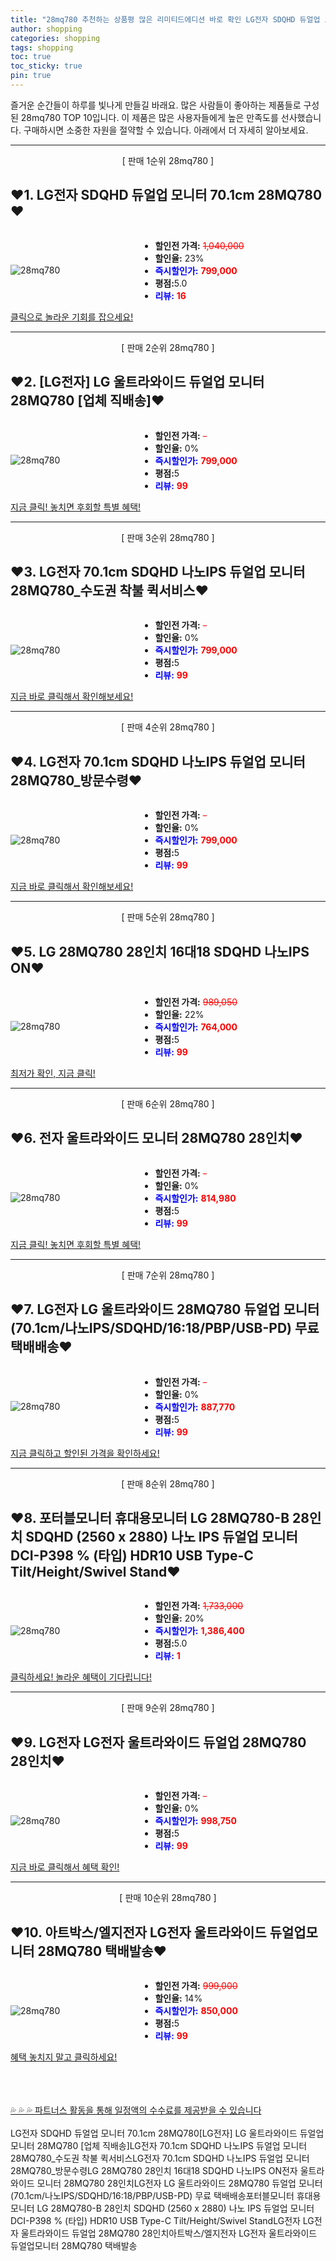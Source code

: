 ```yaml
---
title: "28mq780 추천하는 상품평 많은 리미티드에디션 바로 확인 LG전자 SDQHD 듀얼업 모니터 70.1cm"
author: shopping
categories: shopping
tags: shopping
toc: true
toc_sticky: true
pin: true
---
```

즐거운 순간들이 하루를 빛나게 만들길 바래요. 많은 사람들이 좋아하는 제품들로 구성된 28mq780 TOP 10입니다. 이 제품은 많은 사용자들에게 높은 만족도를 선사했습니다. 구매하시면 소중한 자원을 절약할 수 있습니다. 아래에서 더 자세히 알아보세요.

---
<p class="toplist" style="margin: 0 auto; display: block; width: fit-content;">[ 판매 1순위 28mq780 ]</p>

<h2><strong>❤️1. LG전자 SDQHD 듀얼업 모니터 70.1cm 28MQ780❤️</strong></h2>

<div style="display: flex; align-items: center;">
    <div style="flex: 0.4;">
        <img src="https://thumbnail9.coupangcdn.com/thumbnails/remote/230x230ex/image/vendor_inventory/8037/22650ac75c1bb1547d41918c0376aee5c065b0fd2445d60d768a03350083.jpg" alt="28mq780" style="max-width: 100%;">
    </div>
    <div style="flex: 0.6; margin-left: 10px;">
        <ul>
            <li><strong>할인전 가격:</strong> <del style="color: red;">1,040,000</del></li>
            <li><strong>할인율:</strong> 23%</li>
            <li><span style='color:blue'><strong>즉시할인가:</strong></span> <span style='color:red'><strong>799,000</strong></span></li>
            <li><strong>평점:</strong>5.0</li>
            <li><span style='color:blue'><strong>리뷰:</strong></span> <span style='color:red'><strong>16</strong></span></li>
        </ul>
    </div>
</div>
<div class="center">
    <a href="https://William4Davisa.github.io?lptag=AF9450613&subid=githubio&pageKey=6558925731&traceid=V0-153&itemId=14675170319&vendorItemId=87902235161" class="myButton">
        클릭으로 놀라운 기회를 잡으세요!
    </a>
</div>


---
<p class="toplist" style="margin: 0 auto; display: block; width: fit-content;">[ 판매 2순위 28mq780 ]</p>

<h2><strong>❤️2. [LG전자] LG 울트라와이드 듀얼업 모니터 28MQ780 [업체 직배송]❤️</strong></h2>

<div style="display: flex; align-items: center;">
    <div style="flex: 0.4;">
        <img src="https://thumbnail7.coupangcdn.com/thumbnails/remote/230x230ex/image/vendor_inventory/e537/d456c283ef0e6c91b59126fe082d0cc749afa427feab8ca8ae1a38e2f630.jpg" alt="28mq780" style="max-width: 100%;">
    </div>
    <div style="flex: 0.6; margin-left: 10px;">
        <ul>
            <li><strong>할인전 가격:</strong> <del style="color: red;">-</del></li>
            <li><strong>할인율:</strong> 0%</li>
            <li><span style='color:blue'><strong>즉시할인가:</strong></span> <span style='color:red'><strong>799,000</strong></span></li>
            <li><strong>평점:</strong>5</li>
            <li><span style='color:blue'><strong>리뷰:</strong></span> <span style='color:red'><strong>99</strong></span></li>
        </ul>
    </div>
</div>
<div class="center">
    <a href="https://William4Davisa.github.io?lptag=AF9450613&subid=githubio&pageKey=8171812221&traceid=V0-153&itemId=23342624999&vendorItemId=90374078485" class="myButton">
        지금 클릭! 놓치면 후회할 특별 혜택!
    </a>
</div>


---
<p class="toplist" style="margin: 0 auto; display: block; width: fit-content;">[ 판매 3순위 28mq780 ]</p>

<h2><strong>❤️3. LG전자 70.1cm SDQHD 나노IPS 듀얼업 모니터 28MQ780_수도권 착불 퀵서비스❤️</strong></h2>

<div style="display: flex; align-items: center;">
    <div style="flex: 0.4;">
        <img src="https://thumbnail6.coupangcdn.com/thumbnails/remote/230x230ex/image/vendor_inventory/6f13/99522996c61d2d1c7ff2784e151924aa2b702fdb2188280c3c52ae7bec5b.jpg" alt="28mq780" style="max-width: 100%;">
    </div>
    <div style="flex: 0.6; margin-left: 10px;">
        <ul>
            <li><strong>할인전 가격:</strong> <del style="color: red;">-</del></li>
            <li><strong>할인율:</strong> 0%</li>
            <li><span style='color:blue'><strong>즉시할인가:</strong></span> <span style='color:red'><strong>799,000</strong></span></li>
            <li><strong>평점:</strong>5</li>
            <li><span style='color:blue'><strong>리뷰:</strong></span> <span style='color:red'><strong>99</strong></span></li>
        </ul>
    </div>
</div>
<div class="center">
    <a href="https://William4Davisa.github.io?lptag=AF9450613&subid=githubio&pageKey=7211764373&traceid=V0-153&itemId=18252904267&vendorItemId=85352685007" class="myButton">
        지금 바로 클릭해서 확인해보세요!
    </a>
</div>


---
<p class="toplist" style="margin: 0 auto; display: block; width: fit-content;">[ 판매 4순위 28mq780 ]</p>

<h2><strong>❤️4. LG전자 70.1cm SDQHD 나노IPS 듀얼업 모니터 28MQ780_방문수령❤️</strong></h2>

<div style="display: flex; align-items: center;">
    <div style="flex: 0.4;">
        <img src="https://thumbnail6.coupangcdn.com/thumbnails/remote/230x230ex/image/vendor_inventory/6f13/99522996c61d2d1c7ff2784e151924aa2b702fdb2188280c3c52ae7bec5b.jpg" alt="28mq780" style="max-width: 100%;">
    </div>
    <div style="flex: 0.6; margin-left: 10px;">
        <ul>
            <li><strong>할인전 가격:</strong> <del style="color: red;">-</del></li>
            <li><strong>할인율:</strong> 0%</li>
            <li><span style='color:blue'><strong>즉시할인가:</strong></span> <span style='color:red'><strong>799,000</strong></span></li>
            <li><strong>평점:</strong>5</li>
            <li><span style='color:blue'><strong>리뷰:</strong></span> <span style='color:red'><strong>99</strong></span></li>
        </ul>
    </div>
</div>
<div class="center">
    <a href="https://William4Davisa.github.io?lptag=AF9450613&subid=githubio&pageKey=7211764373&traceid=V0-153&itemId=18252904266&vendorItemId=85352684992" class="myButton">
        지금 바로 클릭해서 확인해보세요!
    </a>
</div>


---
<p class="toplist" style="margin: 0 auto; display: block; width: fit-content;">[ 판매 5순위 28mq780 ]</p>

<h2><strong>❤️5. LG 28MQ780 28인치 16대18 SDQHD 나노IPS ON❤️</strong></h2>

<div style="display: flex; align-items: center;">
    <div style="flex: 0.4;">
        <img src="https://thumbnail7.coupangcdn.com/thumbnails/remote/230x230ex/image/vendor_inventory/b192/1d8fde4496f2790699ef2d3cf2f1ac83d8441b3ab922d729babf752db145.jpg" alt="28mq780" style="max-width: 100%;">
    </div>
    <div style="flex: 0.6; margin-left: 10px;">
        <ul>
            <li><strong>할인전 가격:</strong> <del style="color: red;">989,050</del></li>
            <li><strong>할인율:</strong> 22%</li>
            <li><span style='color:blue'><strong>즉시할인가:</strong></span> <span style='color:red'><strong>764,000</strong></span></li>
            <li><strong>평점:</strong>5</li>
            <li><span style='color:blue'><strong>리뷰:</strong></span> <span style='color:red'><strong>99</strong></span></li>
        </ul>
    </div>
</div>
<div class="center">
    <a href="https://William4Davisa.github.io?lptag=AF9450613&subid=githubio&pageKey=7658341380&traceid=V0-153&itemId=20395644272&vendorItemId=87478241840" class="myButton">
        최저가 확인, 지금 클릭!
    </a>
</div>


---
<p class="toplist" style="margin: 0 auto; display: block; width: fit-content;">[ 판매 6순위 28mq780 ]</p>

<h2><strong>❤️6. 전자 울트라와이드 모니터 28MQ780 28인치❤️</strong></h2>

<div style="display: flex; align-items: center;">
    <div style="flex: 0.4;">
        <img src="https://thumbnail6.coupangcdn.com/thumbnails/remote/230x230ex/image/vendor_inventory/3b8e/9a03096850078cd5c6527b53f73d0423b520adc3b624d334d565dcc0f383.jpg" alt="28mq780" style="max-width: 100%;">
    </div>
    <div style="flex: 0.6; margin-left: 10px;">
        <ul>
            <li><strong>할인전 가격:</strong> <del style="color: red;">-</del></li>
            <li><strong>할인율:</strong> 0%</li>
            <li><span style='color:blue'><strong>즉시할인가:</strong></span> <span style='color:red'><strong>814,980</strong></span></li>
            <li><strong>평점:</strong>5</li>
            <li><span style='color:blue'><strong>리뷰:</strong></span> <span style='color:red'><strong>99</strong></span></li>
        </ul>
    </div>
</div>
<div class="center">
    <a href="https://William4Davisa.github.io?lptag=AF9450613&subid=githubio&pageKey=8105111926&traceid=V0-153&itemId=22938041409&vendorItemId=90711917199" class="myButton">
        지금 클릭! 놓치면 후회할 특별 혜택!
    </a>
</div>


---
<p class="toplist" style="margin: 0 auto; display: block; width: fit-content;">[ 판매 7순위 28mq780 ]</p>

<h2><strong>❤️7. LG전자 LG 울트라와이드 28MQ780 듀얼업 모니터 (70.1cm/나노IPS/SDQHD/16:18/PBP/USB-PD) 무료 택배배송❤️</strong></h2>

<div style="display: flex; align-items: center;">
    <div style="flex: 0.4;">
        <img src="https://thumbnail6.coupangcdn.com/thumbnails/remote/230x230ex/image/vendor_inventory/5a5e/ec9fd57677c6af2b40ff4a5a4157617d9efef91584ddd96e8896289ccf51.jpg" alt="28mq780" style="max-width: 100%;">
    </div>
    <div style="flex: 0.6; margin-left: 10px;">
        <ul>
            <li><strong>할인전 가격:</strong> <del style="color: red;">-</del></li>
            <li><strong>할인율:</strong> 0%</li>
            <li><span style='color:blue'><strong>즉시할인가:</strong></span> <span style='color:red'><strong>887,770</strong></span></li>
            <li><strong>평점:</strong>5</li>
            <li><span style='color:blue'><strong>리뷰:</strong></span> <span style='color:red'><strong>99</strong></span></li>
        </ul>
    </div>
</div>
<div class="center">
    <a href="https://William4Davisa.github.io?lptag=AF9450613&subid=githubio&pageKey=8242691401&traceid=V0-153&itemId=23720000485&vendorItemId=89832109597" class="myButton">
        지금 클릭하고 할인된 가격을 확인하세요!
    </a>
</div>


---
<p class="toplist" style="margin: 0 auto; display: block; width: fit-content;">[ 판매 8순위 28mq780 ]</p>

<h2><strong>❤️8. 포터블모니터 휴대용모니터 LG 28MQ780-B 28인치 SDQHD (2560 x 2880) 나노 IPS 듀얼업 모니터 DCI-P398 % (타입) HDR10 USB Type-C Tilt/Height/Swivel Stand❤️</strong></h2>

<div style="display: flex; align-items: center;">
    <div style="flex: 0.4;">
        <img src="https://thumbnail10.coupangcdn.com/thumbnails/remote/230x230ex/image/vendor_inventory/c2bf/52bfae44444b86d100c8600121516b183aebd525ab56d4399c9f901a9a8c.jpg" alt="28mq780" style="max-width: 100%;">
    </div>
    <div style="flex: 0.6; margin-left: 10px;">
        <ul>
            <li><strong>할인전 가격:</strong> <del style="color: red;">1,733,000</del></li>
            <li><strong>할인율:</strong> 20%</li>
            <li><span style='color:blue'><strong>즉시할인가:</strong></span> <span style='color:red'><strong>1,386,400</strong></span></li>
            <li><strong>평점:</strong>5.0</li>
            <li><span style='color:blue'><strong>리뷰:</strong></span> <span style='color:red'><strong>1</strong></span></li>
        </ul>
    </div>
</div>
<div class="center">
    <a href="https://William4Davisa.github.io?lptag=AF9450613&subid=githubio&pageKey=8010680199&traceid=V0-153&itemId=22348231999&vendorItemId=90073994853" class="myButton">
        클릭하세요! 놀라운 혜택이 기다립니다!
    </a>
</div>


---
<p class="toplist" style="margin: 0 auto; display: block; width: fit-content;">[ 판매 9순위 28mq780 ]</p>

<h2><strong>❤️9. LG전자 LG전자 울트라와이드 듀얼업 28MQ780 28인치❤️</strong></h2>

<div style="display: flex; align-items: center;">
    <div style="flex: 0.4;">
        <img src="https://thumbnail6.coupangcdn.com/thumbnails/remote/230x230ex/image/vendor_inventory/4c59/d2638a504c0139a7dfc412e5387dad5a3537db1f71dd48184b8aa4e6372b.jpg" alt="28mq780" style="max-width: 100%;">
    </div>
    <div style="flex: 0.6; margin-left: 10px;">
        <ul>
            <li><strong>할인전 가격:</strong> <del style="color: red;">-</del></li>
            <li><strong>할인율:</strong> 0%</li>
            <li><span style='color:blue'><strong>즉시할인가:</strong></span> <span style='color:red'><strong>998,750</strong></span></li>
            <li><strong>평점:</strong>5</li>
            <li><span style='color:blue'><strong>리뷰:</strong></span> <span style='color:red'><strong>99</strong></span></li>
        </ul>
    </div>
</div>
<div class="center">
    <a href="https://William4Davisa.github.io?lptag=AF9450613&subid=githubio&pageKey=8233234236&traceid=V0-153&itemId=23698328788&vendorItemId=90723405605" class="myButton">
        지금 바로 클릭해서 혜택 확인!
    </a>
</div>


---
<p class="toplist" style="margin: 0 auto; display: block; width: fit-content;">[ 판매 10순위 28mq780 ]</p>

<h2><strong>❤️10. 아트박스/엘지전자 LG전자 울트라와이드 듀얼업모니터 28MQ780 택배발송❤️</strong></h2>

<div style="display: flex; align-items: center;">
    <div style="flex: 0.4;">
        <img src="https://thumbnail9.coupangcdn.com/thumbnails/remote/230x230ex/image/vendor_inventory/904f/b2a928beb1e9b394a9d1103d676ed860482c82554105b60d01ec7066c62e.jpg" alt="28mq780" style="max-width: 100%;">
    </div>
    <div style="flex: 0.6; margin-left: 10px;">
        <ul>
            <li><strong>할인전 가격:</strong> <del style="color: red;">999,000</del></li>
            <li><strong>할인율:</strong> 14%</li>
            <li><span style='color:blue'><strong>즉시할인가:</strong></span> <span style='color:red'><strong>850,000</strong></span></li>
            <li><strong>평점:</strong>5</li>
            <li><span style='color:blue'><strong>리뷰:</strong></span> <span style='color:red'><strong>99</strong></span></li>
        </ul>
    </div>
</div>
<div class="center">
    <a href="https://William4Davisa.github.io?lptag=AF9450613&subid=githubio&pageKey=8070399655&traceid=V0-153&itemId=22714289190&vendorItemId=90285460637" class="myButton">
        혜택 놓치지 말고 클릭하세요!
    </a>
</div>

<br><br><br>[💦 💦 💦 파트너스 활동을 통해 일정액의 수수료를 제공받을 수 있습니다](https://link.coupang.com/a/bcpT2c)<br><br>LG전자 SDQHD 듀얼업 모니터 70.1cm 28MQ780[LG전자] LG 울트라와이드 듀얼업 모니터 28MQ780 [업체 직배송]LG전자 70.1cm SDQHD 나노IPS 듀얼업 모니터 28MQ780_수도권 착불 퀵서비스LG전자 70.1cm SDQHD 나노IPS 듀얼업 모니터 28MQ780_방문수령LG 28MQ780 28인치 16대18 SDQHD 나노IPS ON전자 울트라와이드 모니터 28MQ780 28인치LG전자 LG 울트라와이드 28MQ780 듀얼업 모니터 (70.1cm/나노IPS/SDQHD/16:18/PBP/USB-PD) 무료 택배배송포터블모니터 휴대용모니터 LG 28MQ780-B 28인치 SDQHD (2560 x 2880) 나노 IPS 듀얼업 모니터 DCI-P398 % (타입) HDR10 USB Type-C Tilt/Height/Swivel StandLG전자 LG전자 울트라와이드 듀얼업 28MQ780 28인치아트박스/엘지전자 LG전자 울트라와이드 듀얼업모니터 28MQ780 택배발송